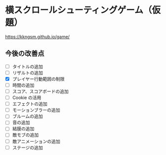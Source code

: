 # 横スクロールシューティングゲーム（仮題）

https://kkngsm.github.io/game/

## 今後の改善点

- [ ] タイトルの追加
- [ ] リザルトの追加
- [x] プレイヤー行動範囲の制限
- [ ] 時間の追加
- [ ] スコア、スコアボードの追加
- [ ] Cookie の活用
- [ ] エフェクトの追加
- [ ] モーションブラーの追加
- [ ] ブルームの追加
- [ ] 音の追加
- [ ] 結膜の追加
- [ ] 敵モブの追加
- [ ] 敵アニメーションの追加
- [ ] ステージの追加
